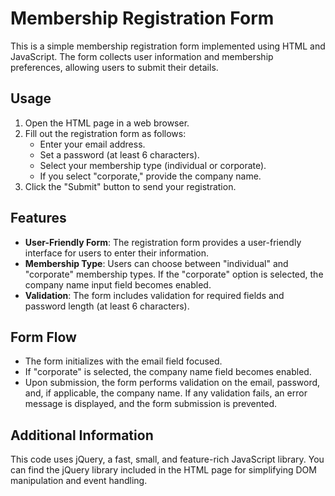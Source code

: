 # Membership Registration Form
This is a simple membership registration form implemented using HTML and JavaScript. The form collects user information and membership preferences, allowing users to submit their details. 

## Usage
1. Open the HTML page in a web browser.
2. Fill out the registration form as follows:
   - Enter your email address.
   - Set a password (at least 6 characters).
   - Select your membership type (individual or corporate).
   - If you select "corporate," provide the company name.
3. Click the "Submit" button to send your registration.

## Features
- **User-Friendly Form**: The registration form provides a user-friendly interface for users to enter their information.
- **Membership Type**: Users can choose between "individual" and "corporate" membership types. If the "corporate" option is selected, the company name input field becomes enabled.
- **Validation**: The form includes validation for required fields and password length (at least 6 characters).

## Form Flow
- The form initializes with the email field focused.
- If "corporate" is selected, the company name field becomes enabled.
- Upon submission, the form performs validation on the email, password, and, if applicable, the company name. If any validation fails, an error message is displayed, and the form submission is prevented.

## Additional Information
This code uses jQuery, a fast, small, and feature-rich JavaScript library. You can find the jQuery library included in the HTML page for simplifying DOM manipulation and event handling.
